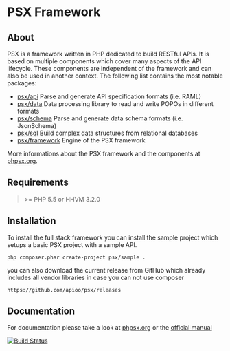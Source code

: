 PSX Framework
===

## About

PSX is a framework written in PHP dedicated to build RESTful APIs. It is based
on multiple components which cover many aspects of the API lifecycle. These
components are independent of the framework and can also be used in another
context. The following list contains the most notable packages:

- [psx/api](https://github.com/apioo/psx-api)
  Parse and generate API specification formats (i.e. RAML)
- [psx/data](https://github.com/apioo/psx-data)
  Data processing library to read and write POPOs in different formats
- [psx/schema](https://github.com/apioo/psx-schema)
  Parse and generate data schema formats (i.e. JsonSchema)
- [psx/sql](https://github.com/apioo/psx-sql)
  Build complex data structures from relational databases
- [psx/framework](https://github.com/apioo/psx-framework)
  Engine of the PSX framework

More informations about the PSX framework and the components at
[phpsx.org](http://phpsx.org/).

## Requirements

> &gt;= PHP 5.5 or HHVM 3.2.0

## Installation

To install the full stack framework you can install the sample project which
setups a basic PSX project with a sample API.

    php composer.phar create-project psx/sample .

you can also download the current release from GitHub which already includes all
vendor libraries in case you can not use composer

    https://github.com/apioo/psx/releases

## Documentation

For documentation please take a look at [phpsx.org](http://phpsx.org/) or the 
[official manual](http://psx.readthedocs.org/)

[![Build Status](https://travis-ci.org/k42b3/psx.png)](https://travis-ci.org/k42b3/psx)
